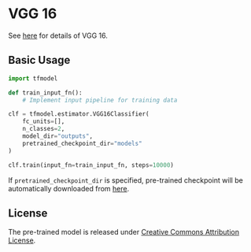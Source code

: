 # VGG 16

See [here](http://www.robots.ox.ac.uk/~vgg/research/very_deep/) for details of VGG 16.

## Basic Usage

```python
import tfmodel

def train_input_fn():
    # Implement input pipeline for training data

clf = tfmodel.estimator.VGG16Classifier(
    fc_units=[],
    n_classes=2,
    model_dir="outputs",
    pretrained_checkpoint_dir="models"
)

clf.train(input_fn=train_input_fn, steps=10000)
```

If `pretrained_checkpoint_dir` is specified, pre-trained checkpoint will be automatically downloaded from [here](https://github.com/tensorflow/models/tree/master/research/slim#pre-trained-models).

## License

The pre-trained model is released under [Creative Commons Attribution License](https://creativecommons.org/licenses/by/4.0/).